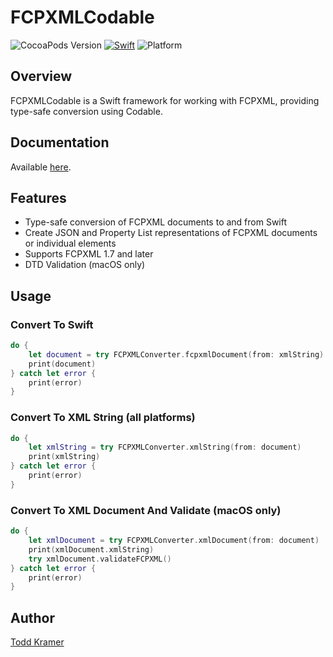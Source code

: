 # FCPXMLCodable

![CocoaPods Version](https://cocoapod-badges.herokuapp.com/v/FCPXMLCodable/badge.png) [![Swift](https://img.shields.io/badge/swift-5.1-orange.svg?style=flat)](https://developer.apple.com/swift/) ![Platform](https://cocoapod-badges.herokuapp.com/p/FCPXMLCodable/badge.png)

## Overview

FCPXMLCodable is a Swift framework for working with FCPXML, providing type-safe conversion using Codable.

## Documentation

Available [here](https://www.tekramer.com/docs/FCPXMLCodable/index.html).

## Features

- Type-safe conversion of FCPXML documents to and from Swift
- Create JSON and Property List representations of FCPXML documents or individual elements
- Supports FCPXML 1.7 and later
- DTD Validation (macOS only)

## Usage

### Convert To Swift

```swift
do {
    let document = try FCPXMLConverter.fcpxmlDocument(from: xmlString)
    print(document)
} catch let error {
    print(error)
}
```

### Convert To XML String (all platforms)

```swift
do {
    let xmlString = try FCPXMLConverter.xmlString(from: document)
    print(xmlString)
} catch let error {
    print(error)
}
```

### Convert To XML Document And Validate (macOS only)

```swift
do {
    let xmlDocument = try FCPXMLConverter.xmlDocument(from: document)
    print(xmlDocument.xmlString)
    try xmlDocument.validateFCPXML()
} catch let error {
    print(error)
}
```

## Author

[Todd Kramer](https://www.tekramer.com)
